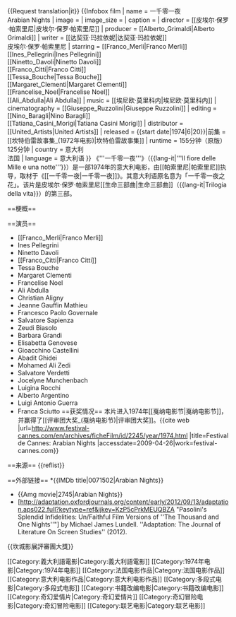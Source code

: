 {{Request translation|it}}
{{Infobox film
| name           = 一千零一夜<br />Arabian Nights
| image          = 
| image_size     = 
| caption        = 
| director       = [[皮埃尔·保罗·帕索里尼|皮埃尔·保罗·帕索里尼]]
| producer       = [[Alberto_Grimaldi|Alberto Grimaldi]] 
| writer         = [[达契亚·玛拉依妮|达契亚·玛拉依妮]]<br>皮埃尔·保罗·帕索里尼
| starring       = [[Franco_Merli|Franco Merli]]<br>[[Ines_Pellegrini|Ines Pellegrini]]<br>[[Ninetto_Davoli|Ninetto Davoli]]<br>[[Franco_Citti|Franco Citti]]<br>[[Tessa_Bouche|Tessa Bouche]]<br>[[Margaret_Clementi|Margaret Clementi]]<br>[[Francelise_Noel|Francelise Noel]]<br>[[Ali_Abdulla|Ali Abdulla]]
| music          = [[埃尼欧·莫里科内|埃尼欧·莫里科内]]
| cinematography = [[Giuseppe_Ruzzolini|Giuseppe Ruzzolini]]
| editing        = [[Nino_Baragli|Nino Baragli]]<br>[[Tatiana_Casini_Morigi|Tatiana Casini Morigi]]
| distributor    = [[United_Artists|United Artists]]
| released       = {{start date|1974|6|20}}|前集  =[[坎特伯雷故事集_(1972年电影)|坎特伯雷故事集]]
| runtime        = 155分钟（原版）<br>125分钟
| country        = 意大利<br>法国
| language       = 意大利语
}}
《'''一千零一夜'''》（{{lang-it|'''Il fiore delle Mille e una notte'''}}）是一部1974年的意大利电影，由[[帕索里尼|帕索里尼]]执导，取材于《[[一千零一夜|一千零一夜]]》。其意大利语原名意为「一千零一夜之花」。该片是皮埃尔·保罗·帕索里尼[[生命三部曲|生命三部曲]]（{{lang-it|Trilogia della vita}}）的第三部。

==梗概==

==演员==
* [[Franco_Merli|Franco Merli]]
* Ines Pellegrini
* Ninetto Davoli
* [[Franco_Citti|Franco Citti]]
* Tessa Bouche
* Margaret Clementi
* Francelise Noel
* Ali Abdulla
* Christian Aligny
* Jeanne Gauffin Mathieu
* Francesco Paolo Governale
* Salvatore Sapienza
* Zeudi Biasolo
* Barbara Grandi
* Elisabetta Genovese
* Gioacchino Castellini
* Abadit Ghidei
* Mohamed Ali Zedi
* Salvatore Verdetti
* Jocelyne Munchenbach
* Luigina Rocchi
* Alberto Argentino
* Luigi Antonio Guerra
* Franca Sciutto
==获奖情况==
本片进入1974年[[戛纳电影节|戛纳电影节]]，并赢得了[[评审团大奖_(戛纳电影节)|评审团大奖]]。<ref name="festival-cannes.com">{{cite web |url=http://www.festival-cannes.com/en/archives/ficheFilm/id/2245/year/1974.html |title=Festival de Cannes: Arabian Nights |accessdate=2009-04-26|work=festival-cannes.com}}</ref>

==来源==
{{reflist}}

==外部链接==
*{{IMDb title|0071502|Arabian Nights}}
* {{Amg movie|2745|Arabian Nights}}
* [http://adaptation.oxfordjournals.org/content/early/2012/09/13/adaptation.aps022.full?keytype=ref&ijkey=KzP5cPrkMEUQBZA "Pasolini's Splendid Infidelities:  Un/Faithful Film Versions of ''The Thousand and One Nights''"] by Michael James Lundell.  ''Adaptation:  The Journal of Literature On Screen Studies'' (2012).

{{坎城影展評審團大獎}}


[[Category:義大利語電影|Category:義大利語電影]]
[[Category:1974年电影|Category:1974年电影]]
[[Category:法国电影作品|Category:法国电影作品]]
[[Category:意大利电影作品|Category:意大利电影作品]]
[[Category:多段式电影|Category:多段式电影]]
[[Category:书籍改编电影|Category:书籍改编电影]]
[[Category:奇幻爱情片|Category:奇幻爱情片]]
[[Category:奇幻冒险电影|Category:奇幻冒险电影]]
[[Category:联艺电影|Category:联艺电影]]